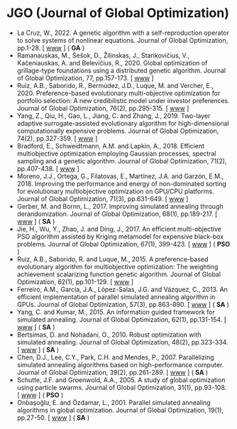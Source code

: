 # JGO (Journal of Global Optimization)

* La Cruz, W., 2022. A genetic algorithm with a self-reproduction operator to solve systems of nonlinear equations. Journal of Global Optimization, pp.1-28. [ [www](https://link.springer.com/article/10.1007/s10898-022-01189-1) ] (  **GA** )
* Ramanauskas, M., Šešok, D., Žilinskas, J., Starikovičius, V., Kačeniauskas, A. and Belevičius, R., 2020. Global optimization of grillage-type foundations using a distributed genetic algorithm. Journal of Global Optimization, 77, pp.157-173. [ [www](https://link.springer.com/article/10.1007/s10898-019-00838-2) ]
* Ruiz, A.B., Saborido, R., Bermúdez, J.D., Luque, M. and Vercher, E., 2020. Preference-based evolutionary multi-objective optimization for portfolio selection: A new credibilistic model under investor preferences. Journal of Global Optimization, 76(2), pp.295-315. [ [www](https://link.springer.com/article/10.1007/s10898-019-00782-1) ]
* Yang, Z., Qiu, H., Gao, L., Jiang, C. and Zhang, J., 2019. Two-layer adaptive surrogate-assisted evolutionary algorithm for high-dimensional computationally expensive problems. Journal of Global Optimization, 74(2), pp.327-359. [ [www](https://link.springer.com/article/10.1007/s10898-019-00759-0) ]
* Bradford, E., Schweidtmann, A.M. and Lapkin, A., 2018. Efficient multiobjective optimization employing Gaussian processes, spectral sampling and a genetic algorithm. Journal of Global Optimization, 71(2), pp.407-438. [ [www](https://link.springer.com/article/10.1007/s10898-018-0609-2) ]
* Moreno, J.J., Ortega, G., Filatovas, E., Martínez, J.A. and Garzón, E.M., 2018. Improving the performance and energy of non-dominated sorting for evolutionary multiobjective optimization on GPU/CPU platforms. Journal of Global Optimization, 71(3), pp.631-649. [ [www](https://link.springer.com/article/10.1007/s10898-018-0669-3) ]
* Gerber, M. and Bornn, L., 2017. Improving simulated annealing through derandomization. Journal of Global Optimization, 68(1), pp.189-217. [ [www](https://link.springer.com/article/10.1007/s10898-016-0461-1) ] ( **SA** )
* Jie, H., Wu, Y., Zhao, J. and Ding, J., 2017. An efficient multi-objective PSO algorithm assisted by Kriging metamodel for expensive black-box problems. Journal of Global Optimization, 67(1), 399-423. [ [www](https://link.springer.com/article/10.1007/s10898-016-0428-2) ] ( **PSO** )
* Ruiz, A.B., Saborido, R. and Luque, M., 2015. A preference-based evolutionary algorithm for multiobjective optimization: The weighting achievement scalarizing function genetic algorithm. Journal of Global Optimization, 62(1), pp.101-129. [ [www](https://link.springer.com/article/10.1007/s10898-014-0214-y) ]
* Ferreiro, A.M., García, J.A., López-Salas, J.G. and Vázquez, C., 2013. An efficient implementation of parallel simulated annealing algorithm in GPUs. Journal of Global Optimization, 57(3), pp.863-890. [ [www](https://link.springer.com/article/10.1007/s10898-012-9979-z) ] ( **SA** )
* Yang, C. and Kumar, M., 2015. An information guided framework for simulated annealing. Journal of Global Optimization, 62(1), pp.131-154. [ [www](https://link.springer.com/article/10.1007/s10898-014-0229-4) ] ( **SA** )
* Bertsimas, D. and Nohadani, O., 2010. Robust optimization with simulated annealing. Journal of Global Optimization, 48(2), pp.323-334. [ [www](https://link.springer.com/article/10.1007/s10898-009-9496-x) ] ( **SA** )
* Chen, D.J., Lee, C.Y., Park, C.H. and Mendes, P., 2007. Parallelizing simulated annealing algorithms based on high-performance computer. Journal of Global Optimization, 39(2), pp.261-289. [ [www](https://link.springer.com/article/10.1007/s10898-007-9138-0) ] ( **SA** )
* Schutte, J.F. and Groenwold, A.A., 2005. A study of global optimization using particle swarms. Journal of Global Optimization, 31(1), pp.93-108. [ [www](https://link.springer.com/article/10.1007/s10898-003-6454-x) ] ( **PSO** )
* Onbaşoğlu, E. and Özdamar, L., 2001. Parallel simulated annealing algorithms in global optimization. Journal of Global Optimization, 19(1), pp.27-50. [ [www](https://link.springer.com/article/10.1023/A:1008350810199) ] ( **SA** )
